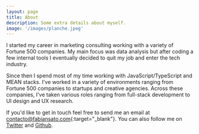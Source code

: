 ```yaml
---
layout: page
title: About
description: Some extra details about myself.
image: '/images/planche.jpeg'
---
```


I started my career in marketing consulting working with a variety of Fortune 500 companies. My main focus was data analysis but after coding a few internal tools I eventually decided to quit my job and enter the tech industry.

Since then I spend most of my time working with JavaScript/TypeScript and MEAN stacks. I've worked in a variety of environments ranging from Fortune 500 companies to startups and creative agencies. Across these companies, I've taken various roles ranging from full-stack development to UI design and UX research.

If you'd like to get in touch feel free to send me an email at [contacto@fabiansato.com](mailto:contacto@fabiansato.com){:target="_blank"}. You can also follow me on <a href="https://twitter.com/atomSato" target="_blank">Twitter</a> and <a href="https://github.com/atom-Sato" target="_blank">Github</a>.

<!-- <div class="gallery-box">
  <div class="gallery">
    <img src="/images/me.jpg" alt="Project">
    <img src="/images/project-8.jpg" alt="Project">
    <img src="/images/project-6.jpg" alt="Project">
  </div>
  <em>Gallery / <a href="https://unsplash.com/" target="_blank">Unsplash</a></em>
</div> -->
